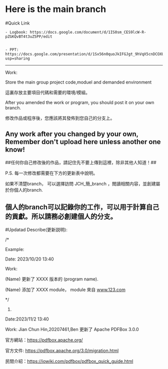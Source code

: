 # Here is the main branch

#Quick Link

    - Logbook: https://docs.google.com/document/d/1IS0sm_CES9lcW-R-pZGKQvBT4t3uZ5PP/edit


    - PPT: https://docs.google.com/presentation/d/1Sx56n0quoJkIFGJgt_9hVqX5cnDCOXUL0wlED01Ir68/edit?usp=sharing
     

    
----------------------------------------------------------------------------------------------

Work:

Store the main group project code,moduel and demanded environment

這裏存放主要項目代碼和需要的環境/模組。


After you amended the work or program, you should post it on your own branch.

修改作品或程序後，您應該將其發佈到您自己的分支上。


## Any work after you changed by your own, Remember don't upload here unless another one know! ##

##任何你自己修改後的作品，請記住先不要上傳到這裡，除非其他人知道！##


P.S. 每一次修改都需要在下方的更新表中說明。

如果不清楚branch， 可以選擇訪問  JCH_簡_branch ，閲讀相關内容，並創建屬於你個人的branch.


個人的branch可以記錄你的工作，可以用于計算自己的貢獻。所以請務必創建個人的分支。
---------------------------------------------------------------


#Updatad Describe(更新説明):

/*

Example:

Date: 2023/10/20 13:40 

Work: 

(Name) 更新了 XXXX 版本的 (program name). 


(Name) 添加了 XXXX module， module 來自 www.123.com 

*/


1.
 Date:2023/11/2 13:40

 Work:
 Jian Chun Hin,20207461,Ben 更新了 Apache PDFBox 3.0.0 

官方網站：https://pdfbox.apache.org/

官方文件: https://pdfbox.apache.org/3.0/migration.html

民間介紹：https://iowiki.com/pdfbox/pdfbox_quick_guide.html

 
